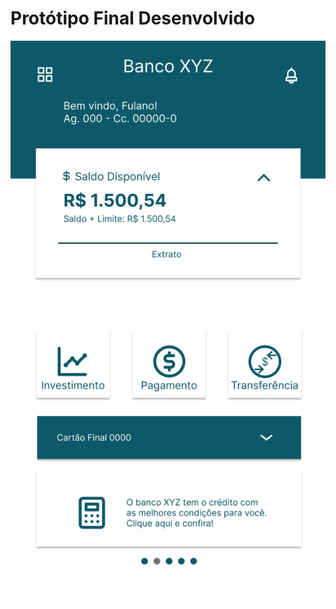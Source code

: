 # Protótipo Final Desenvolvido

![Tela](https://github.com/igormanoels/.Estudos-em-UX-Design/blob/main/Projetos%20feitos%20em%20outros%20estudos/01%20-%20Abastra%C3%A7%C3%A3o%20de%20uma%20tela%20inicial%20de%20um%20app%20de%20banco/Abstra%C3%A7%C3%A3o%20de%20Tela%20Principal.jpg)

